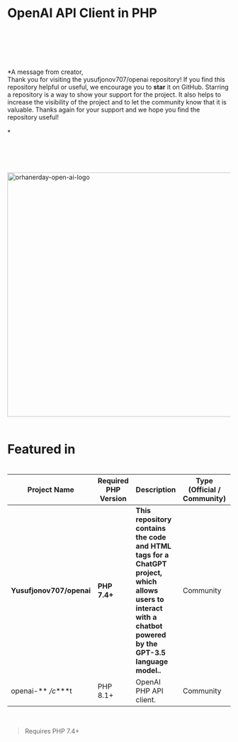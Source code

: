 # OpenAI API Client in PHP

<br />

<br />

> ###

<br />

*A message from creator,<br />Thank you for visiting the yusufjonov707/openai repository! If you find this repository helpful or useful, we encourage you to **star** it
on GitHub. Starring a repository is a way to show your support for the project. It also helps to increase the visibility
of the project and to let the community know that it is valuable. Thanks again for your support and we hope you find the
repository useful! <br /><br /> *

<br />

<br />



<br />

<br />

<img src="https://cdn4.iconfinder.com/data/icons/logos-and-brands/512/256_Php_logo-512.png" width="700" height="550" alt="orhanerday-open-ai-logo">

<br />

<br />

# Featured in



#

| Project Name           | Required PHP Version | Description                                                                                                                                                | Type (Official / Community) | Support                                                                                                                                |
|------------------------|----------------------|------------------------------------------------------------------------------------------------------------------------------------------------------------|-----------------------------|----------------------------------------------------------------------------------------------------------------------------------------|
| **Yusufjonov707/openai** | **PHP 7.4+**         | **This repository contains the code and HTML tags for a ChatGPT project, which allows users to interact with a chatbot powered by the GPT-3.5 language model..** | Community                   | Available, personal mail [yusufjonov707@gmail.com](mailto:yusufjonov707@gmail.com)) |
| openai-** */c****t      | PHP 8.1+             | OpenAI PHP API client.                                                                                                                                     | Community                   | -                                                                                                                                      |


<br />


> Requires PHP 7.4+
